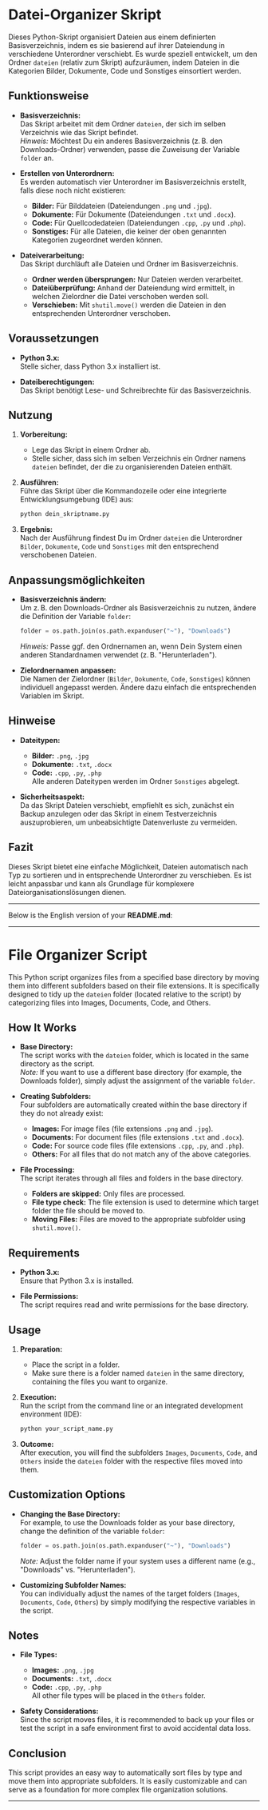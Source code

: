# Datei-Organizer Skript

Dieses Python-Skript organisiert Dateien aus einem definierten Basisverzeichnis, indem es sie basierend auf ihrer Dateiendung in verschiedene Unterordner verschiebt. Es wurde speziell entwickelt, um den Ordner `dateien` (relativ zum Skript) aufzuräumen, indem Dateien in die Kategorien Bilder, Dokumente, Code und Sonstiges einsortiert werden.

## Funktionsweise

- **Basisverzeichnis:**  
  Das Skript arbeitet mit dem Ordner `dateien`, der sich im selben Verzeichnis wie das Skript befindet.  
  *Hinweis:* Möchtest Du ein anderes Basisverzeichnis (z. B. den Downloads-Ordner) verwenden, passe die Zuweisung der Variable `folder` an.

- **Erstellen von Unterordnern:**  
  Es werden automatisch vier Unterordner im Basisverzeichnis erstellt, falls diese noch nicht existieren:
  - **Bilder:** Für Bilddateien (Dateiendungen `.png` und `.jpg`).
  - **Dokumente:** Für Dokumente (Dateiendungen `.txt` und `.docx`).
  - **Code:** Für Quellcodedateien (Dateiendungen `.cpp`, `.py` und `.php`).
  - **Sonstiges:** Für alle Dateien, die keiner der oben genannten Kategorien zugeordnet werden können.

- **Dateiverarbeitung:**  
  Das Skript durchläuft alle Dateien und Ordner im Basisverzeichnis.  
  - **Ordner werden übersprungen:** Nur Dateien werden verarbeitet.  
  - **Dateiüberprüfung:** Anhand der Dateiendung wird ermittelt, in welchen Zielordner die Datei verschoben werden soll.  
  - **Verschieben:** Mit `shutil.move()` werden die Dateien in den entsprechenden Unterordner verschoben.

## Voraussetzungen

- **Python 3.x:**  
  Stelle sicher, dass Python 3.x installiert ist.

- **Dateiberechtigungen:**  
  Das Skript benötigt Lese- und Schreibrechte für das Basisverzeichnis.

## Nutzung

1. **Vorbereitung:**  
   - Lege das Skript in einem Ordner ab.
   - Stelle sicher, dass sich im selben Verzeichnis ein Ordner namens `dateien` befindet, der die zu organisierenden Dateien enthält.

2. **Ausführen:**  
   Führe das Skript über die Kommandozeile oder eine integrierte Entwicklungsumgebung (IDE) aus:
   ```bash
   python dein_skriptname.py
   ```

3. **Ergebnis:**  
   Nach der Ausführung findest Du im Ordner `dateien` die Unterordner `Bilder`, `Dokumente`, `Code` und `Sonstiges` mit den entsprechend verschobenen Dateien.

## Anpassungsmöglichkeiten

- **Basisverzeichnis ändern:**  
  Um z. B. den Downloads-Ordner als Basisverzeichnis zu nutzen, ändere die Definition der Variable `folder`:
  ```python
  folder = os.path.join(os.path.expanduser("~"), "Downloads")
  ```
  *Hinweis:* Passe ggf. den Ordnernamen an, wenn Dein System einen anderen Standardnamen verwendet (z. B. "Herunterladen").

- **Zielordnernamen anpassen:**  
  Die Namen der Zielordner (`Bilder`, `Dokumente`, `Code`, `Sonstiges`) können individuell angepasst werden. Ändere dazu einfach die entsprechenden Variablen im Skript.

## Hinweise

- **Dateitypen:**  
  - **Bilder:** `.png`, `.jpg`
  - **Dokumente:** `.txt`, `.docx`
  - **Code:** `.cpp`, `.py`, `.php`  
  Alle anderen Dateitypen werden im Ordner `Sonstiges` abgelegt.

- **Sicherheitsaspekt:**  
  Da das Skript Dateien verschiebt, empfiehlt es sich, zunächst ein Backup anzulegen oder das Skript in einem Testverzeichnis auszuprobieren, um unbeabsichtigte Datenverluste zu vermeiden.

## Fazit

Dieses Skript bietet eine einfache Möglichkeit, Dateien automatisch nach Typ zu sortieren und in entsprechende Unterordner zu verschieben. Es ist leicht anpassbar und kann als Grundlage für komplexere Dateiorganisationslösungen dienen.

---

Below is the English version of your **README.md**:

---

# File Organizer Script

This Python script organizes files from a specified base directory by moving them into different subfolders based on their file extensions. It is specifically designed to tidy up the `dateien` folder (located relative to the script) by categorizing files into Images, Documents, Code, and Others.

## How It Works

- **Base Directory:**  
  The script works with the `dateien` folder, which is located in the same directory as the script.  
  *Note:* If you want to use a different base directory (for example, the Downloads folder), simply adjust the assignment of the variable `folder`.

- **Creating Subfolders:**  
  Four subfolders are automatically created within the base directory if they do not already exist:
  - **Images:** For image files (file extensions `.png` and `.jpg`).
  - **Documents:** For document files (file extensions `.txt` and `.docx`).
  - **Code:** For source code files (file extensions `.cpp`, `.py`, and `.php`).
  - **Others:** For all files that do not match any of the above categories.

- **File Processing:**  
  The script iterates through all files and folders in the base directory.
  - **Folders are skipped:** Only files are processed.
  - **File type check:** The file extension is used to determine which target folder the file should be moved to.
  - **Moving Files:** Files are moved to the appropriate subfolder using `shutil.move()`.

## Requirements

- **Python 3.x:**  
  Ensure that Python 3.x is installed.

- **File Permissions:**  
  The script requires read and write permissions for the base directory.

## Usage

1. **Preparation:**  
   - Place the script in a folder.
   - Make sure there is a folder named `dateien` in the same directory, containing the files you want to organize.

2. **Execution:**  
   Run the script from the command line or an integrated development environment (IDE):
   ```bash
   python your_script_name.py
   ```

3. **Outcome:**  
   After execution, you will find the subfolders `Images`, `Documents`, `Code`, and `Others` inside the `dateien` folder with the respective files moved into them.

## Customization Options

- **Changing the Base Directory:**  
  For example, to use the Downloads folder as your base directory, change the definition of the variable `folder`:
  ```python
  folder = os.path.join(os.path.expanduser("~"), "Downloads")
  ```
  *Note:* Adjust the folder name if your system uses a different name (e.g., "Downloads" vs. "Herunterladen").

- **Customizing Subfolder Names:**  
  You can individually adjust the names of the target folders (`Images`, `Documents`, `Code`, `Others`) by simply modifying the respective variables in the script.

## Notes

- **File Types:**  
  - **Images:** `.png`, `.jpg`
  - **Documents:** `.txt`, `.docx`
  - **Code:** `.cpp`, `.py`, `.php`  
  All other file types will be placed in the `Others` folder.

- **Safety Considerations:**  
  Since the script moves files, it is recommended to back up your files or test the script in a safe environment first to avoid accidental data loss.

## Conclusion

This script provides an easy way to automatically sort files by type and move them into appropriate subfolders. It is easily customizable and can serve as a foundation for more complex file organization solutions.

---